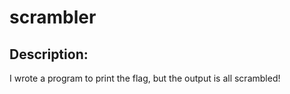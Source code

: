 
# scrambler
## Description:
I wrote a program to print the flag, but the output is all scrambled!

